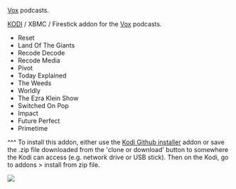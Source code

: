 <a href="">Vox</a> podcasts.<br>

<a href="kodi.tv">KODI<a> / XBMC / Firestick addon for the <a href="https://www.vox.com/">Vox</a> podcasts.<br>

- Reset<br>
- Land Of The Giants<br>
- Recode Decode<br>
- Recode Media<br>
- Pivot<br>
- Today Explained<br>
- The Weeds<br>
- Worldly<br>
- The Ezra Klein Show<br>
- Switched On Pop<br>
- Impact<br>
- Future Perfect<br>
- Primetime<br>

^^^ To install this addon, either use the <a href="https://www.tvaddons.co/github-browser-kodi/">Kodi Github installer</a> addon or save the .zip file downloaded from the 'clone or download' button to somewhere the Kodi can access (e.g. network drive or USB stick). Then on the Kodi, go to addons > install from zip file.<br>

<img src="">
<br><a href="http://www.kodi.tv"><img src="https://kodi.tv/sites/default/files/page/field_image/about--devices.jpg">
